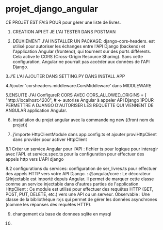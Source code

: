 # projet_django_angular
CE PROJET EST FAIS POUR pour gérer une liste de livres.
1. CREATION  API ET JE L'AI TESTER DANS POSTMAN


2. DEUXIEMENT J'AI INSTALLER UN PACKAGE: django-cors-headers.
est utilisé pour autoriser les échanges entre l'API Django (backend) et l'application Angular (frontend), qui tournent sur des ports différents. Cela active le CORS (Cross-Origin Resource Sharing).
Sans cette configuration, Angular ne pourrait pas accéder aux données de l'API Django.


3.J'E L'AI AJOUTER DANS SETTING.PY DANS INSTALL APP

4.Ajouter 'corsheaders.middleware.CorsMiddleware' 
dans MIDDLEWARE

5.ENSUITE J'AI ConfigureR CORS AVEC CORS_ALLOWED_ORIGINS = [
    "http://localhost:4200",  # <- autorise Angular à appeler API Django
]POUR PERMETTRE A DJANGO D'AUTORISER LES REQUETTE QUI VIENNENT DE ANGULAR
application Angular.

6. installation du projet angular avec la commande ng new ((front nom du projet))

7. j'importe HttpClientModule dans app.config.ts et ajouter proviHttpClient dans provider pour  activer HttpClient

8.1 Créer un service Angular pour l'API : fichier ts pour logique pour interagir avec l'API. et service.spec.ts pour la configuration pour effectuer des appels http vers L'API django

8.2 configurations du services: configuration de ser_livres.ts pour effectuer des appels HTTP vers votre API Django. : @angular/core : Le décorateur @Injectable est importé depuis Angular. Il permet de marquer cette classe comme un service injectable dans d'autres parties de l'application.
HttpClient : Ce module est utilisé pour effectuer des requêtes HTTP (GET, POST, PUT, DELETE, etc.) vers une API ou un serveur.
Observable : Une classe de la bibliothèque rxjs qui permet de gérer les données asynchrones (comme les réponses des requêtes HTTP).

9. changement du base de donnees sqlite en mysql


10.